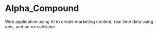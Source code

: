# Alpha_Compound
Web application using AI to create marketing content, real time data using apis, and an roi calcilator
